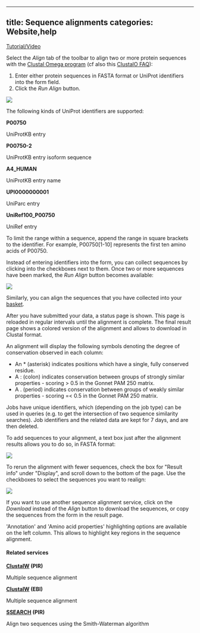 
---
title: Sequence alignments
categories: Website,help
---

[Tutorial/Video](https://www.youtube.com/watch?v=IAYFLfPQ0Gs)

Select the _Align_ tab of the toolbar to align two or more protein sequences with the [Clustal Omega program](http://www.clustal.org/) (cf also this [ClustalO FAQ](http://www.ebi.ac.uk/Tools/msa/clustalo/help/faq.html)):

1.  Enter either protein sequences in FASTA format or UniProt identifiers into the form field.
2.  Click the _Run Align_ button.

![](http://www.uniprot.org/images/screenshots/align_form.png)

The following kinds of UniProt identifiers are supported:

**P00750**

UniProtKB entry

**P00750-2**

UniProtKB entry isoform sequence

**A4\_HUMAN**

UniProtKB entry name

**UPI0000000001**

UniParc entry

**UniRef100\_P00750**

UniRef entry

To limit the range within a sequence, append the range in square brackets to the identifier. For example, P00750\[1-10\] represents the first ten amino acids of P00750.

Instead of entering identifiers into the form, you can collect sequences by clicking into the checkboxes next to them. Once two or more sequences have been marked, the _Run Align_ button becomes available:

![](http://www.uniprot.org/images/screenshots/align_select.png)

Similarly, you can align the sequences that you have collected into your [basket](http://www.uniprot.org/help/basket).

After you have submitted your data, a status page is shown. This page is reloaded in regular intervals until the alignment is complete. The final result page shows a colored version of the alignment and allows to download in Clustal format.

An alignment will display the following symbols denoting the degree of conservation observed in each column:

*   An \* (asterisk) indicates positions which have a single, fully conserved residue.
*   A : (colon) indicates conservation between groups of strongly similar properties - scoring > 0.5 in the Gonnet PAM 250 matrix.
*   A . (period) indicates conservation between groups of weakly similar properties - scoring =< 0.5 in the Gonnet PAM 250 matrix.

Jobs have unique identifiers, which (depending on the job type) can be used in queries (e.g. to get the intersection of two sequence similarity searches). Job identifiers and the related data are kept for 7 days, and are then deleted.

To add sequences to your alignment, a text box just after the alignment results allows you to do so, in FASTA format:

![](http://www.uniprot.org/images/screenshots/align_results2.png)

To rerun the alignment with fewer sequences, check the box for "Result info" under "Display", and scroll down to the bottom of the page. Use the checkboxes to select the sequences you want to realign:

![](http://www.uniprot.org/images/screenshots/align_results.png)

If you want to use another sequence alignment service, click on the _Download_ instead of the _Align_ button to download the sequences, or copy the sequences from the form in the result page.

'Annotation' and 'Amino acid properties' highlighting options are available on the left column. This allows to highlight key regions in the sequence alignment.

#### Related services

**[ClustalW](http://pir.georgetown.edu/pirwww/search/multaln.html) (PIR)**

Multiple sequence alignment

**[ClustalW](http://www.ebi.ac.uk/clustalw/index.html) (EBI)**

Multiple sequence alignment

**[SSEARCH](http://pir.georgetown.edu/pirwww/search/pairwise.html) (PIR)**

Align two sequences using the Smith-Waterman algorithm
        